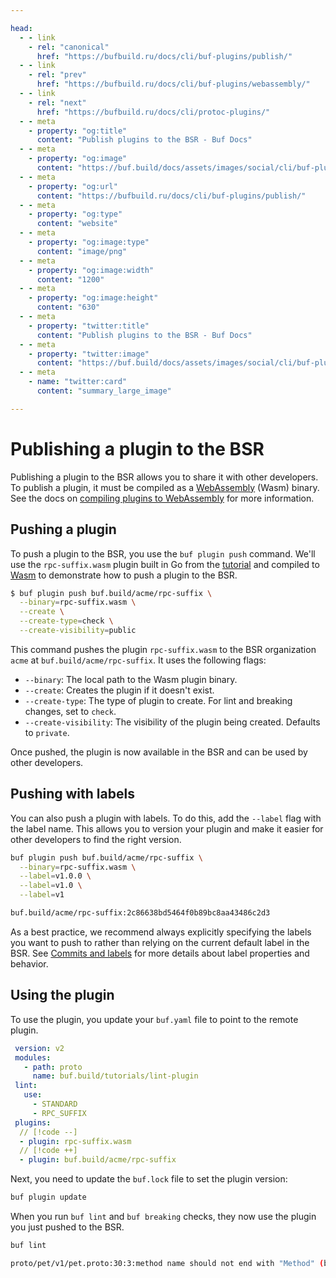 ```yaml
---

head:
  - - link
    - rel: "canonical"
      href: "https://bufbuild.ru/docs/cli/buf-plugins/publish/"
  - - link
    - rel: "prev"
      href: "https://bufbuild.ru/docs/cli/buf-plugins/webassembly/"
  - - link
    - rel: "next"
      href: "https://bufbuild.ru/docs/cli/protoc-plugins/"
  - - meta
    - property: "og:title"
      content: "Publish plugins to the BSR - Buf Docs"
  - - meta
    - property: "og:image"
      content: "https://buf.build/docs/assets/images/social/cli/buf-plugins/publish.png"
  - - meta
    - property: "og:url"
      content: "https://bufbuild.ru/docs/cli/buf-plugins/publish/"
  - - meta
    - property: "og:type"
      content: "website"
  - - meta
    - property: "og:image:type"
      content: "image/png"
  - - meta
    - property: "og:image:width"
      content: "1200"
  - - meta
    - property: "og:image:height"
      content: "630"
  - - meta
    - property: "twitter:title"
      content: "Publish plugins to the BSR - Buf Docs"
  - - meta
    - property: "twitter:image"
      content: "https://buf.build/docs/assets/images/social/cli/buf-plugins/publish.png"
  - - meta
    - name: "twitter:card"
      content: "summary_large_image"

---
```


# Publishing a plugin to the BSR

Publishing a plugin to the BSR allows you to share it with other developers. To publish a plugin, it must be compiled as a [WebAssembly](https://webassembly.org/) (Wasm) binary. See the docs on [compiling plugins to WebAssembly](../webassembly/) for more information.

## Pushing a plugin

To push a plugin to the BSR, you use the `buf plugin push` command. We'll use the `rpc-suffix.wasm` plugin built in Go from the [tutorial](../tutorial-create-buf-plugin/) and compiled to [Wasm](../webassembly/) to demonstrate how to push a plugin to the BSR.

```sh
$ buf plugin push buf.build/acme/rpc-suffix \
  --binary=rpc-suffix.wasm \
  --create \
  --create-type=check \
  --create-visibility=public
```

This command pushes the plugin `rpc-suffix.wasm` to the BSR organization `acme` at `buf.build/acme/rpc-suffix`. It uses the following flags:

- `--binary`: The local path to the Wasm plugin binary.
- `--create`: Creates the plugin if it doesn't exist.
- `--create-type`: The type of plugin to create. For lint and breaking changes, set to `check`.
- `--create-visibility`: The visibility of the plugin being created. Defaults to `private`.

Once pushed, the plugin is now available in the BSR and can be used by other developers.

## Pushing with labels

You can also push a plugin with labels. To do this, add the `--label` flag with the label name. This allows you to version your plugin and make it easier for other developers to find the right version.

```sh
buf plugin push buf.build/acme/rpc-suffix \
  --binary=rpc-suffix.wasm \
  --label=v1.0.0 \
  --label=v1.0 \
  --label=v1

buf.build/acme/rpc-suffix:2c86638bd5464f0b89bc8aa43486c2d3
```

As a best practice, we recommend always explicitly specifying the labels you want to push to rather than relying on the current default label in the BSR. See [Commits and labels](../../../bsr/commits-labels/) for more details about label properties and behavior.

## Using the plugin

To use the plugin, you update your `buf.yaml` file to point to the remote plugin.

```yaml
 version: v2
 modules:
   - path: proto
     name: buf.build/tutorials/lint-plugin
 lint:
   use:
     - STANDARD
     - RPC_SUFFIX
 plugins:
  // [!code --]
  - plugin: rpc-suffix.wasm
  // [!code ++]
  - plugin: buf.build/acme/rpc-suffix
```

Next, you need to update the `buf.lock` file to set the plugin version:

```sh
buf plugin update
```

When you run `buf lint` and `buf breaking` checks, they now use the plugin you just pushed to the BSR.

```sh
buf lint

proto/pet/v1/pet.proto:30:3:method name should not end with "Method" (buf.build/acme/rpc-suffix)
```

